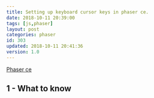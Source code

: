 ```yaml
---
title: Setting up keyboard cursor keys in phaser ce.
date: 2018-10-11 20:39:00
tags: [js,phaser]
layout: post
categories: phaser
id: 303
updated: 2018-10-11 20:41:36
version: 1.0
---
```


[Phaser ce](https://photonstorm.github.io/phaser-ce/) 

<!-- more -->

## 1 - What to know
